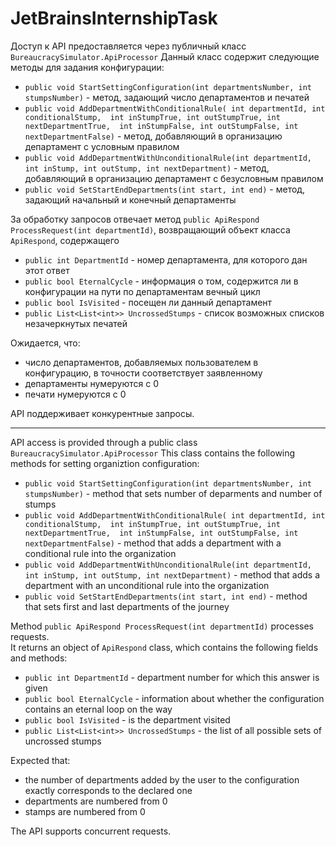 # JetBrainsInternshipTask

Доступ к API предоставляется через публичный класс `BureaucracySimulator.ApiProcessor`
Данный класс содержит следующие методы для задания конфигурации:
* `public void StartSettingConfiguration(int departmentsNumber, int stumpsNumber)` - метод, задающий число департаментов и печатей
* `public void AddDepartmentWithConditionalRule(
            int departmentId,
            int conditionalStump, 
            int inStumpTrue, int outStumpTrue, int nextDepartmentTrue, 
            int inStumpFalse, int outStumpFalse, int nextDepartmentFalse)` - метод, добавляющий в организацию департамент с условным правилом
* `public void AddDepartmentWithUnconditionalRule(int departmentId, int inStump, int outStump, int nextDepartment)` - метод, добавляющий в организацию департамент с безусловным правилом
* `public void SetStartEndDepartments(int start, int end)` - метод, задающий начальный и конечный департаменты

За обработку запросов отвечает метод `public ApiRespond ProcessRequest(int departmentId)`, 
возвращающий объект класса `ApiRespond`, содержащего
* `public int DepartmentId` - номер департамента, для которого дан этот ответ
* `public bool EternalCycle` - информация о том, содержится ли в конфигурации на пути по департаментам вечный цикл
* `public bool IsVisited` - посещен ли данный департамент
* `public List<List<int>> UncrossedStumps` - список возможных списков незачеркнутых печатей

Ожидается, что: 
* число департаментов, добавляемых пользователем в конфигурацию, в точности соответствует заявленному
* департаменты нумеруются с 0
* печати нумеруются с 0

API поддерживает конкурентные запросы. 

_______________________________________________________________________________________________________________________________________________

API access is provided through a public class `BureaucracySimulator.ApiProcessor`
This class contains the following methods for setting organiztion configuration:
* `public void StartSettingConfiguration(int departmentsNumber, int stumpsNumber)` - method that sets number of deparments and number of stumps
* `public void AddDepartmentWithConditionalRule(
            int departmentId,
            int conditionalStump, 
            int inStumpTrue, int outStumpTrue, int nextDepartmentTrue, 
            int inStumpFalse, int outStumpFalse, int nextDepartmentFalse)` - method that adds a department with a conditional rule into the organization
* `public void AddDepartmentWithUnconditionalRule(int departmentId, int inStump, int outStump, int nextDepartment)` - method that adds a department with an unconditional rule into the organization
* `public void SetStartEndDepartments(int start, int end)` - method that sets first and last departments of the journey

Method `public ApiRespond ProcessRequest(int departmentId)` processes requests.  
It returns an object of `ApiRespond` class, which contains the following fields and methods:
* `public int DepartmentId` - department number for which this answer is given
* `public bool EternalCycle` - information about whether the configuration contains an eternal loop on the way
* `public bool IsVisited` - is the department visited
* `public List<List<int>> UncrossedStumps` - the list of all possible sets of uncrossed stumps

Expected that:
* the number of departments added by the user to the configuration exactly corresponds to the declared one
* departments are numbered from 0
* stamps are numbered from 0

The API supports concurrent requests.
